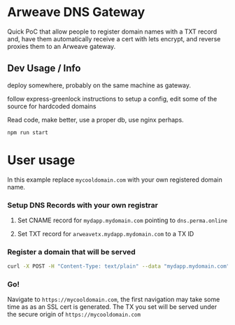 
# Arweave DNS Gateway

Quick PoC that allow people to register domain names with a TXT record and, have them automatically
receive a cert with lets encrypt, and reverse proxies them to an Arweave gateway.

## Dev Usage / Info

deploy somewhere, probably on the same machine as gateway.

follow express-greenlock instructions to setup a config, edit some of the source for hardcoded domains

Read code, make better, use a proper db, use nginx perhaps.

`npm run start`

# User usage

In this example replace `mycooldomain.com` with your own registered domain name.

### Setup DNS Records with your own registrar

1. Set CNAME record for `mydapp.mydomain.com` pointing to `dns.perma.online`

2. Set TXT record for `arweavetx.mydapp.mydomain.com` to a TX ID

### Register a domain that will be served

```bash
curl -X POST -H "Content-Type: text/plain" --data "mydapp.mydomain.com" https://dns.perma.online/v0/add_domain
```

### Go!

Navigate to `https://mycooldomain.com`, the first navigation may take some time as
as an SSL cert is generated. The TX you set will be served under the
secure origin of `https://mycooldomain.com`

